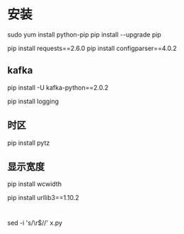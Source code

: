 # 安装
sudo yum install python-pip
pip install --upgrade pip


pip install requests==2.6.0
pip install configparser==4.0.2

## kafka
pip install -U kafka-python==2.0.2


pip install logging
## 时区
pip install pytz
## 显示宽度
pip install wcwidth

pip install urllib3==1.10.2



#
sed -i 's/\r$//' x.py
